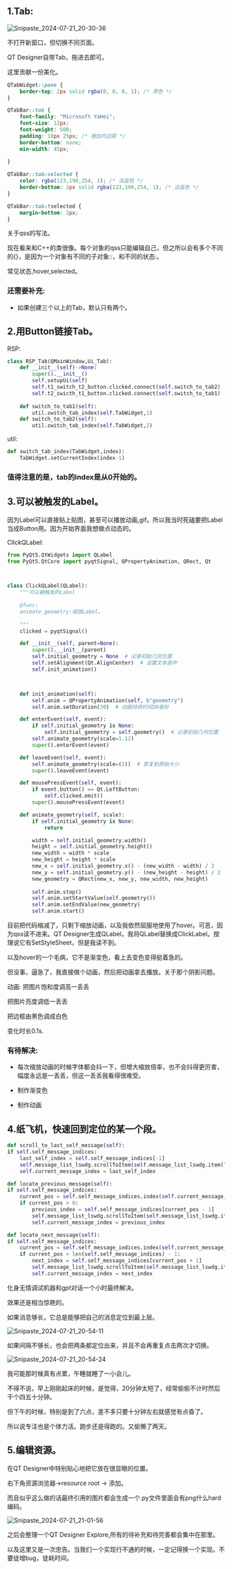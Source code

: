 ## 1.Tab:

![Snipaste_2024-07-21_20-30-36](https://fastly.jsdelivr.net/gh/MrXnneHang/blog_img/BlogHosting/img/24/07/202407212105380.jpeg)

不打开新窗口，但切换不同页面。

QT Designer自带Tab，拖进去即可。

这里贡献一份美化。

```css
QTabWidget::pane {
    border-top: 2px solid rgba(0, 0, 0, 1); /* 黑色 */
}

QTabBar::tab {
    font-family: "Microsoft YaHei";
    font-size: 12px;
    font-weight: 500;
    padding: 10px 25px; /* 增加内边距 */
    border-bottom: none;
	min-width: 45px;
   
}

QTabBar::tab:selected {
    color: rgba(123,190,254, 1); /* 淡蓝色 */
    border-bottom: 2px solid rgba(123,190,254, 1); /* 淡蓝色 */
}

QTabBar::tab:!selected {
    margin-bottom: 2px;
}

```

关于qss的写法。

现在看来和C++的类很像。每个对象的qss只能编辑自己，但之所以会有多个不同的{}，是因为一个对象有不同的子对象::，和不同的状态:。

常见状态,hover,selected。

### 还需要补充:

* 如果创建三个以上的Tab，默认只有两个。

## 2.用Button链接Tab。

RSP:

```python
class RSP_Tab(QMainWindow,Ui_Tab):
    def __init__(self)->None:
        super().__init__()
        self.setupUi(self)
        self.t1_switch_t2_button.clicked.connect(self.switch_to_tab2)
        self.t2_swicth_t1_button.clicked.connect(self.switch_to_tab1)
    
    def switch_to_tab1(self):
        util.switch_tab_index(self.TabWidget,1)
    def switch_to_tab2(self):
        util.switch_tab_index(self.TabWidget,2)
```

util:

```python
def switch_tab_index(TabWidget,index):
    TabWidget.setCurrentIndex(index-1)
```



### 值得注意的是，tab的index是从0开始的。

## 3.可以被触发的Label。

因为Label可以直接贴上贴图，甚至可以播放动画,gif。所以我当时死磕要把Label当成Button用。因为开始界面我想做点动态的。

ClickQLabel:

```python
from PyQt5.QtWidgets import QLabel
from PyQt5.QtCore import pyqtSignal, QPropertyAnimation, QRect, Qt



class ClickQLabel(QLabel):
    """可以被触发的Label
    
    @func:
    animate_geometry:缩放Label。
    
    """
    clicked = pyqtSignal()

    def __init__(self, parent=None):
        super().__init__(parent)
        self.initial_geometry = None  # 记录初始几何位置
        self.setAlignment(Qt.AlignCenter)  # 设置文本居中
        self.init_animation()



    def init_animation(self):
        self.anim = QPropertyAnimation(self, b"geometry")
        self.anim.setDuration(30)  # 动画持续时间30毫秒

    def enterEvent(self, event):
        if self.initial_geometry is None:
            self.initial_geometry = self.geometry()  # 记录初始几何位置
        self.animate_geometry(scale=1.12)
        super().enterEvent(event)

    def leaveEvent(self, event):
        self.animate_geometry(scale=(1))  # 恢复到原始大小
        super().leaveEvent(event)

    def mousePressEvent(self, event):
        if event.button() == Qt.LeftButton:
            self.clicked.emit()
        super().mousePressEvent(event)

    def animate_geometry(self, scale):
        if self.initial_geometry is None:
            return

        width = self.initial_geometry.width()
        height = self.initial_geometry.height()
        new_width = width * scale
        new_height = height * scale
        new_x = self.initial_geometry.x() - (new_width - width) / 2
        new_y = self.initial_geometry.y() - (new_height - height) / 2
        new_geometry = QRect(new_x, new_y, new_width, new_height)
        
        self.anim.stop()
        self.anim.setStartValue(self.geometry())
        self.anim.setEndValue(new_geometry)
        self.anim.start()


```

目前把代码缩减了，只剩下缩放动画，以及我依然屈服地使用了hover。可恶，因为qss读不进来。QT Designer生成QLabel，我将QLabel替换成ClickLabel。按理说它有SetStyleSheet，但是我读不到。

以及hover的一个毛病，它不是渐变色，看上去变色变得挺着急的。

但没事，逼急了，我直接做个动画，然后把动画拿去播放。关于那个阴影问题。

动画:
把图片饱和度调高一丢丢

把图片亮度调低一丢丢

把边框由黑色调成白色

变化时长0.1s.

### 有待解决:

* 每次缩放动画的时候字体都会抖一下，但增大缩放倍率，也不会抖得更厉害，幅度永远是一丢丢，但这一丢丢我看得很难受。

* 制作渐变色
* 制作动画



## 4.纸飞机，快速回到定位的某一个段。

```python
def scroll_to_last_self_message(self):
if self.self_message_indices:
    last_self_index = self.self_message_indices[-1]
    self.message_list_lswdg.scrollToItem(self.message_list_lswdg.item(last_self_index), QAbstractItemView.PositionAtTop)
    self.current_message_index = last_self_index

def locate_previous_message(self):
if self.self_message_indices:
    current_pos = self.self_message_indices.index(self.current_message_index) if self.current_message_index in self.self_message_indices else -1
    if current_pos > 0:
        previous_index = self.self_message_indices[current_pos - 1]
        self.message_list_lswdg.scrollToItem(self.message_list_lswdg.item(previous_index), QAbstractItemView.PositionAtTop)
        self.current_message_index = previous_index

def locate_next_message(self):
if self.self_message_indices:
    current_pos = self.self_message_indices.index(self.current_message_index) if self.current_message_index in self.self_message_indices else -1
    if current_pos < len(self.self_message_indices) - 1:
        next_index = self.self_message_indices[current_pos + 1]
        self.message_list_lswdg.scrollToItem(self.message_list_lswdg.item(next_index), QAbstractItemView.PositionAtTop)
        self.current_message_index = next_index
```

化身无情调试机器和gpt对话一个小时最终解决。  

效果还是相当惊艳的。

如果消息够长，它总是能够把自己的消息定位到最上层。

![Snipaste_2024-07-21_20-54-11](https://fastly.jsdelivr.net/gh/MrXnneHang/blog_img/BlogHosting/img/24/07/202407212105419.jpeg)

如果间隔不够长，也会把两条都定位出来，并且不会再重复点击两次才切换。

![Snipaste_2024-07-21_20-54-24](https://fastly.jsdelivr.net/gh/MrXnneHang/blog_img/BlogHosting/img/24/07/202407212105223.jpeg)

我可能那时候真有点累，午睡就睡了一小会儿。

不得不说，早上刚刚起床的时候，是觉得，20分钟太短了，经常偷偷不计时然后干个四五十分钟。

但下午的时候，特别是到了六点，差不多只要十分钟左右就感觉有点昏了。

所以说专注也是个体力活。跑步还是得跑的。又偷懒了两天。

## 5.编辑资源。

在QT Designer中特别贴心地把它放在很显眼的位置。

右下角资源浏览器->resource root -> 添加。

而且似乎这么做的话最终引用的图片都会生成一个.py文件里面会有png什么hard编码。

![Snipaste_2024-07-21_21-01-56](https://fastly.jsdelivr.net/gh/MrXnneHang/blog_img/BlogHosting/img/24/07/202407212105055.jpeg)



之后会整理一个QT Designer Explore,所有的待补充和待完善都会集中在那里。

以及这里又是一次忠告。当我们一个实现行不通的时候，一定记得换一个实现。不要徒增bug，徒耗时间。
